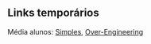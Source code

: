 ## Links temporários

Média alunos:
[Simples](https://portugol.dev/#share=nuebfqm),
[Over-Engineering](https://portugol.dev/#share=tgbb1wc)

